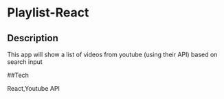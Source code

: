 # Playlist-React

## Description

This app will show a list of videos from youtube (using their API) based on search input

##Tech

React,Youtube API

